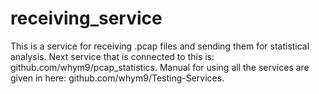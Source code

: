 # receiving_service

This is a service for  receiving .pcap files and sending them for statistical analysis.
Next service that is connected to this is: github.com/whym9/pcap_statistics.
Manual for using all the services are given in here: github.com/whym9/Testing-Services.
